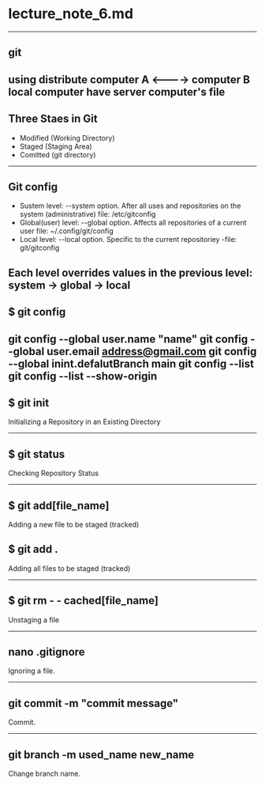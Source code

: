 # lecture_note_6.md
---

## git
using distribute
computer A <----> computer B
local computer have server computer's file
---

## Three Staes in Git
- Modified (Working Directory)
- Staged (Staging Area)
- Comitted (git directory)

---

## Git config
- Sustem level: --system option. After all uses and repositories on the system (administrative) 
file: /etc/gitconfig
- Global(user) level: --global option. Affects all repositories of a current user
file: ~/.config/git/config
- Local level: --local option. Specific to the current repositoriey
-file: git/gitconfig


Each level overrides values in the previous level: 
system -> global -> local
---

## $ git config
  git config --global user.name "name" 
  git config --global user.email address@gmail.com 
  git config --global inint.defalutBranch main 
  git config --list git config --list --show-origin
---
## $ git init
Initializing a Repository in an Existing Directory

---

## $ git status
Checking Repository Status

---

## $ git add[file_name]
Adding a new file to be staged (tracked)

## $ git add .
Adding all files to be staged (tracked)

---
## $ git rm - - cached[file_name]
Unstaging a file

---

## nano .gitignore
Ignoring a file.

---

## git commit -m "commit message"

Commit.

---

## git branch -m used_name new_name

Change branch name.
